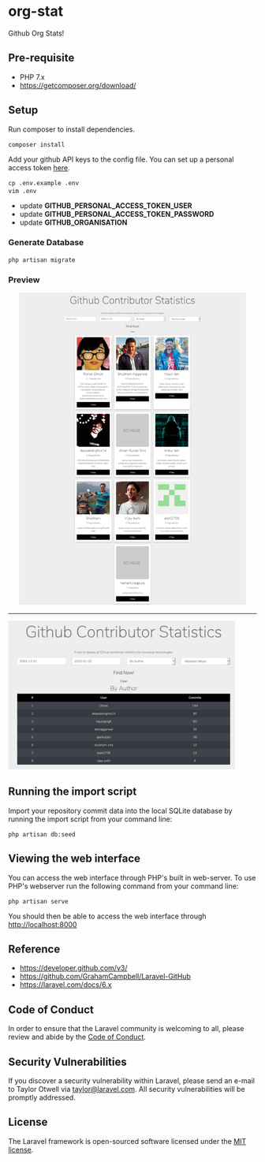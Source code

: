# org-stat
Github Org Stats!

## Pre-requisite
- PHP 7.x
- https://getcomposer.org/download/


## Setup
Run composer to install dependencies.
```
composer install
```


Add your github API keys to the config file. You can set up a personal access token [here](https://github.com/settings/tokens).

```
cp .env.example .env
vim .env
```

- update **GITHUB_PERSONAL_ACCESS_TOKEN_USER** 
- update **GITHUB_PERSONAL_ACCESS_TOKEN_PASSWORD** 
- update **GITHUB_ORGANISATION**

### Generate Database
```
php artisan migrate
``` 
### Preview
<p align="center">
  <img width="460" src="resources/ss/s0.png">
  <hr>
  <img width="460" src="resources/ss/s1.png">
</p>
 
## Running the import script

Import your repository commit data into the local SQLite database by running the import script from your command line:
```
php artisan db:seed
```

## Viewing the web interface
You can access the web interface through PHP's built in web-server. To use PHP's webserver run the following command from your command line:
```
php artisan serve
```

You should then be able to access the web interface through [http://localhost:8000](http://localhost:8000)

## Reference
- https://developer.github.com/v3/
- https://github.com/GrahamCampbell/Laravel-GitHub
- https://laravel.com/docs/6.x


## Code of Conduct

In order to ensure that the Laravel community is welcoming to all, please review and abide by the [Code of Conduct](https://laravel.com/docs/contributions#code-of-conduct).

## Security Vulnerabilities

If you discover a security vulnerability within Laravel, please send an e-mail to Taylor Otwell via [taylor@laravel.com](mailto:taylor@laravel.com). All security vulnerabilities will be promptly addressed.

## License

The Laravel framework is open-sourced software licensed under the [MIT license](https://opensource.org/licenses/MIT).
